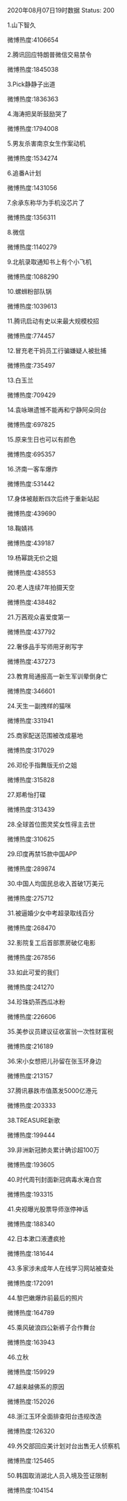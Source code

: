 2020年08月07日19时数据
Status: 200

1.山下智久

微博热度:4106654

2.腾讯回应特朗普微信交易禁令

微博热度:1845038

3.Pick静静子出道

微博热度:1836363

4.海涛把吴昕鼓励哭了

微博热度:1794008

5.男友杀害南京女生作案动机

微博热度:1534274

6.追番A计划

微博热度:1431056

7.余承东称华为手机没芯片了

微博热度:1356311

8.微信

微博热度:1140279

9.北航录取通知书上有个小飞机

微博热度:1088290

10.螺蛳粉部队锅

微博热度:1039613

11.腾讯启动有史以来最大规模校招

微博热度:774457

12.冒充老干妈员工行骗嫌疑人被批捕

微博热度:735497

13.白玉兰

微博热度:709429

14.袁咏琳遗憾不能再和宁静阿朵同台

微博热度:697825

15.原来生日也可以有颜色

微博热度:695357

16.济南一客车爆炸

微博热度:531442

17.身体被敲断四次后终于重新站起

微博热度:439690

18.鞠婧祎

微博热度:439187

19.杨幂跳无价之姐

微博热度:438553

20.老人连续7年拍摄天空

微博热度:438482

21.万茜观众喜爱度第一

微博热度:437792

22.奢侈品手写师用牙刷写字

微博热度:437273

23.教育局通报高一新生军训晕倒身亡

微博热度:346601

24.天生一副拽样的猫咪

微博热度:331941

25.商家配送范围被改成墓地

微博热度:317029

26.邓伦手指舞版无价之姐

微博热度:315828

27.郑希怡打碟

微博热度:313439

28.全球首位图灵奖女性得主去世

微博热度:310625

29.印度再禁15款中国APP

微博热度:289874

30.中国人均国民总收入首破1万美元

微博热度:275712

31.被逼婚少女中考超录取线百分

微博热度:268470

32.影院复工后首部票房破亿电影

微博热度:267856

33.如此可爱的我们

微博热度:241270

34.珍珠奶茶西瓜冰粉

微博热度:226606

35.美参议员建议征收富翁一次性财富税

微博热度:216189

36.宋小女想把儿孙留在张玉环身边

微博热度:213157

37.腾讯暴跌市值蒸发5000亿港元

微博热度:203333

38.TREASURE新歌

微博热度:199444

39.非洲新冠肺炎累计确诊超100万

微博热度:193605

40.时代周刊封面新冠病毒水淹白宫

微博热度:193315

41.央视曝光股票导师涨停神话

微博热度:188340

42.日本漱口液遭疯抢

微博热度:181644

43.多家涉未成年人在线学习网站被查处

微博热度:172091

44.黎巴嫩爆炸前最后的照片

微博热度:164789

45.乘风破浪四公新裤子合作舞台

微博热度:163943

46.立秋

微博热度:159929

47.越来越佛系的原因

微博热度:152026

48.浙江玉环全面排查阳台违规改造

微博热度:126320

49.外交部回应美计划对台出售无人侦察机

微博热度:125465

50.韩国取消湖北人员入境及签证限制

微博热度:104154

